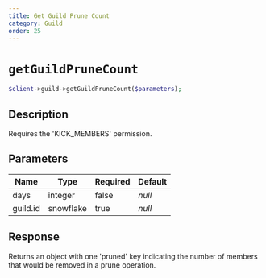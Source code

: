 ```yaml
---
title: Get Guild Prune Count
category: Guild
order: 25
---
```


# `getGuildPruneCount`

```php
$client->guild->getGuildPruneCount($parameters);
```

## Description

Requires the &#039;KICK_MEMBERS&#039; permission.

## Parameters


Name | Type | Required | Default
--- | --- | --- | ---
days | integer | false | *null*
guild.id | snowflake | true | *null*

## Response

Returns an object with one &#039;pruned&#039; key indicating the number of members that would be removed in a prune operation.

